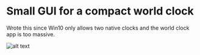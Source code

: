 # Small GUI for a compact world clock

Wrote this since Win10 only allows two native clocks and the world clock app is too massive.


![alt text](https://github.com/kavehtehrani/world_clock/blob/master/screenshot.png)
